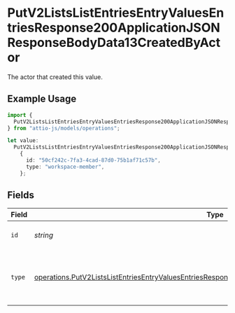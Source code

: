 # PutV2ListsListEntriesEntryValuesEntriesResponse200ApplicationJSONResponseBodyData13CreatedByActor

The actor that created this value.

## Example Usage

```typescript
import {
  PutV2ListsListEntriesEntryValuesEntriesResponse200ApplicationJSONResponseBodyData13CreatedByActor,
} from "attio-js/models/operations";

let value:
  PutV2ListsListEntriesEntryValuesEntriesResponse200ApplicationJSONResponseBodyData13CreatedByActor =
    {
      id: "50cf242c-7fa3-4cad-87d0-75b1af71c57b",
      type: "workspace-member",
    };
```

## Fields

| Field                                                                                                                                                                                                                    | Type                                                                                                                                                                                                                     | Required                                                                                                                                                                                                                 | Description                                                                                                                                                                                                              |
| ------------------------------------------------------------------------------------------------------------------------------------------------------------------------------------------------------------------------ | ------------------------------------------------------------------------------------------------------------------------------------------------------------------------------------------------------------------------ | ------------------------------------------------------------------------------------------------------------------------------------------------------------------------------------------------------------------------ | ------------------------------------------------------------------------------------------------------------------------------------------------------------------------------------------------------------------------ |
| `id`                                                                                                                                                                                                                     | *string*                                                                                                                                                                                                                 | :heavy_minus_sign:                                                                                                                                                                                                       | An ID to identify the actor.                                                                                                                                                                                             |
| `type`                                                                                                                                                                                                                   | [operations.PutV2ListsListEntriesEntryValuesEntriesResponse200ApplicationJSONResponseBodyData13Type](../../models/operations/putv2listslistentriesentryvaluesentriesresponse200applicationjsonresponsebodydata13type.md) | :heavy_minus_sign:                                                                                                                                                                                                       | The type of actor. [Read more information on actor types here](/docs/actors).                                                                                                                                            |